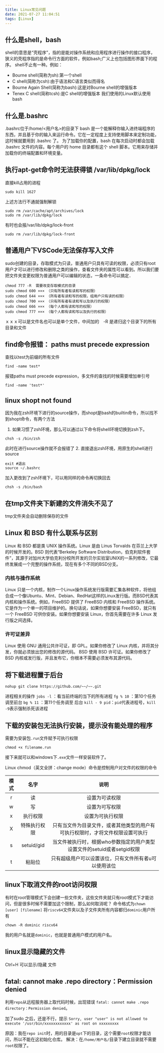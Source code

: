 ```yaml
---
title: Linux常见问题
date: 2021-07-27 11:04:51
tags: [Linux]
---
```


## 什么是shell，bash
shell的意思是“壳程序”，指的是能对操作系统和应用程序进行操作的接口程序，狭义的壳程序指的是命令行方面的软件，例如bash;广义上也包括图形界面下的程序。
shell不止有一种。例如：
- Bourne shell(简称为sh):第一个shell
- C shell(简称为csh):由于语法和C语言类似而得名
- Bourne Again Shell(简称为bash):这是对Bourne shell的增强版本
- Tenex C shell(简称tcsh):是C shell的增强版本
我们使用的Linux默认使用bash

## 什么是.bashrc
.bashrc位于/home/<用户名>的目录下
bash 是一个能解释你输入进终端程序的东西，并且基于你的输入来运行命令。它在一定程度上支持使用脚本来定制功能，这时候就要用到 .bashrc 了。
为了加载你的配置，bash 在每次启动时都会加载 .bashrc 文件的内容。每个用户的 home 目录都有这个 shell 脚本。它用来存储并加载你的终端配置和环境变量。

## 执行apt-get命令时无法获得锁 /var/lib/dpkg/lock
直接kill占用的进程
```shell
sudo kill 1627
```

上述方法行不通就强制解锁

```shell
sudo rm /var/cache/apt/archives/lock
sudo rm /var/lib/dpkg/lock
```

 有时也会报/var/lib/dpkg/lock-front
 ```shell
sudo rm /var/lib/dpkg/lock-front
```

## 普通用户下VSCode无法保存写入文件
sudo创建的目录，存取模式为只读，普通用户只具有可读的权限，必须只有root用户才可以进行修改和删除之类的操作，查看文件夹的属性可以看到。所以我们要把文件夹变更权限为普通用户可以编辑的状态，一条命令可以搞定．

```shell
chmod 777 -R  需要改变存取模式的目录
sudo chmod 600 ××× （只有所有者有读和写的权限）
sudo chmod 644 ××× （所有者有读和写的权限，组用户只有读的权限）
sudo chmod 700 ××× （只有所有者有读和写以及执行的权限）
sudo chmod 666 ××× （每个人都有读和写的权限）
sudo chmod 777 ××× （每个人都有读和写以及执行的权限）
```

ｘｘｘ可以是文件名也可以是单个文件，中间加的　-R 是递归这个目录下的所有目录和文件

## find命令报错： paths must precede expression
查找以test为前缀的所有文件
```shell
find -name test*
````

报错paths must precede expression，多文件的查找的时候需要增加单引号
```shell
find -name 'test*'
```

## linux shopt not found
因为我在zsh环境下进行的source操作，而shopt是bash的builtin命令，所以找不到shopt命令，有两个方法
1. 如果习惯了zsh环境，那么可以通过以下命令将shell环境切换到zsh下。
```shell
chsh -s /bin/zsh
```
此时在进行source操作就不会报错了
2. 直接退出zsh环境，用原生的shell进行source
```shell
exit #退出
source ~/.bashrc
```
加入更改到了zsh环境下，可以用同样的命令再切换回去
```shell
chsh -s /bin/bash
```

## 在tmp文件夹下新建的文件消失不见了
tmp文件夹会自动删除保存的文件

## Linux 和 BSD 有什么联系与区别
Linux 和 BSD 都是类 UNIX 操作系统。Linux 是由 Linus Torvalds 在芬兰上大学的时候开发的。BSD 则代表“Berkeley Software Distribution，伯克利软件套件”，其源于对加州大学伯克利分校所开发的贝尔实验室UNIX的一系列修改，它最终发展成一个完整的操作系统，现在有多个不同的BSD分支。
### 内核与操作系统
Linux 只是一个内核，制作一个Linux操作系统发行版需要汇集各种软件，将他组合成一个像Ubuntu、Mint、Debian、RedHat这样的Linux发行版。而BSD代表其内核和操作系统。例如，FreeBSD 提供了 FreeBSD 内核和 FreeBSD 操作系统。它是作为一个单一的项目维护的。换句话说，如果你想要安装 FreeBSD，就只有一个 FreeBSD 可供你安装。如果你想要安装 Linux，你首先需要在许多 Linux 发行版之间选择。
### 许可证差异
Linux 使用 GNU 通用公共许可证，即 GPL。如果你修改了 Linux 内核，并将其分发，你就必须放出您的修改的源代码。
BSD 使用 BSD 许可证。如果你修改了 BSD 内核或发行版，并且发布它，你根本不需要必须发布其源代码。
## 将下载进程置于后台
```
nohup git clone https://github.com/~~/~~.git 
```
进程相关的操作
`jobs -l` ：看当前终端的当下的所有进程
`fg % 10` ：第10个任务调至前台
`bg % 11` ：第11个任务调至 后台
`kill - 9 pid`：`pid`代表进程号，`kill -9`表示强制杀死该进程

## 下载的安装包无法执行安装，提示没有能处理的程序
需要为安装包`.run`文件赋予可执行权限
```
chmod +x filename.run
```
接下来就可以和windows下`.exe`文件一样安装软件了。

Linux chmod（英文全拼：change mode）命令是控制用户对文件的权限的命令

| 模式 | 名字 | 说明 |
| :-----:|:----: | :----: |
| r | 读 | 设置为可读权限 |
| w | 写 | 设置为可写权限 |
| x | 执行权限 | 设置为可执行权限 |
| X | 特殊执行权限 | 只有当文件为目录文件，或者其他类型的用户有可执行权限时，才将文件权限设置可执行 |
| s | setuid/gid | 当文件被执行时，根据who参数指定的用户类型设置文件的setuid或者setgid权限 |
| t | 粘贴位 | 只有超级用户可以设置该位，只有文件所有者u可以使用该位 |


## linux下取消文件的root访问权限
有时在root管理模式下会创建一些文件夹，这些文件夹就只有root模式下才能访问，但是很多时候不需要加这个限制，那么如何取消呢？
命令格式为`chown [user] [filename]`
将`riscv64`文件夹以及子文件夹所有内容都归`dominic`用户所有
```
chown -R dominic riscv64
```
我的用户名就是`dominic`，也就是普通用户模式的用户名。

## linux显示隐藏的文件
Ctrl+H 可以显示/隐藏 文件


## fatal: cannot make .repo directory：Permission denied
利用`repo`从远程服务器上取代码时候，出现错误  `fatal: cannot make .repo directory：Permission denied`。

加了sudo 之后，还是不行，提示 `Sorry, user "user" is not allowed to execute '/usr/bin/xxxxxxxxxxxx' as root on xxxxxxxxx`

原因：我在`repo init`时，用的目录是`opt`下的目录，这个需要`root`权限才能访问，所以不能在这初始化仓库。
解决：在`/home/用户名/`目录下建立目录就不需要`root`权限了。